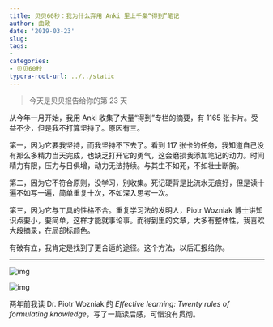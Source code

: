 ```yaml
---
title: 贝贝60秒：我为什么弃用 Anki 里上千条“得到”笔记
author: 曲政
date: '2019-03-23'
slug: 
tags:
- 
categories:
- 贝贝60秒
typora-root-url: ../../static
---
```


>   今天是贝贝报告给你的第 23 天

从今年一月开始，我用 Anki 收集了大量“得到”专栏的摘要，有 1165 张卡片。受益不少，但是我不打算坚持了。原因有三。

第一，因为它要我坚持，而我坚持不下去了。看到 117 张卡的任务，我知道自己没有那么多精力当天完成，也缺乏打开它的勇气，这会磨损我添加笔记的动力。时间精力有限，压力与日俱增，动力无法持续。与其生不如死，不如壮士断腕。

第二，因为它不符合原则，没学习，别收集。死记硬背是比流水无痕好，但是读十遍不如写一遍，简单重复十次，不如深入思考一次。

第三，因为它与工具的性格不合。重复学习法的发明人，Piotr Wozniak 博士讲知识点要小，要简单，这样才能就事论事。而得到里的文章，大多有整体性，我喜欢大段摘录，在局部标颜色。

有破有立，我肯定是找到了更合适的途径。这个方法，以后汇报给你。



------



![img](/images/2019-03-23-%E8%B4%9D%E8%B4%9D60%E7%A7%92%EF%BC%9A%E6%88%91%E4%B8%BA%E4%BB%80%E4%B9%88%E5%BC%83%E7%94%A8-Anki-%E9%87%8C%E4%B8%8A%E5%8D%83%E6%9D%A1%E2%80%9C%E5%BE%97%E5%88%B0%E2%80%9D%E7%AC%94%E8%AE%B0/640-20200416161226406.jpeg)

![img](/images/2019-03-23-%E8%B4%9D%E8%B4%9D60%E7%A7%92%EF%BC%9A%E6%88%91%E4%B8%BA%E4%BB%80%E4%B9%88%E5%BC%83%E7%94%A8-Anki-%E9%87%8C%E4%B8%8A%E5%8D%83%E6%9D%A1%E2%80%9C%E5%BE%97%E5%88%B0%E2%80%9D%E7%AC%94%E8%AE%B0/640-20200416161226702.jpeg)

两年前我读 Dr. Piotr Wozniak 的 *Effective learning: Twenty rules of formulating knowledge*，写了一篇读后感，可惜没有贯彻。


